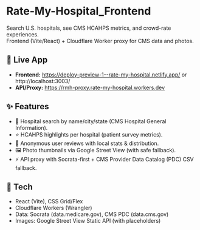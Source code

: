 # Rate-My-Hospital_Frontend

Search U.S. hospitals, see CMS HCAHPS metrics, and crowd-rate experiences.  
Frontend (Vite/React) + Cloudflare Worker proxy for CMS data and photos.

## 🔗 Live App

- **Frontend:** https://deploy-preview-1--rate-my-hospital.netlify.app/ or http://localhost:3003/
- **API/Proxy:** https://rmh-proxy.rate-my-hospital.workers.dev



## ✨ Features

- 🔎 Hospital search by name/city/state (CMS Hospital General Information).
- ⭐ HCAHPS highlights per hospital (patient survey metrics).
- 📝 Anonymous user reviews with local stats & distribution.
- 🖼️ Photo thumbnails via Google Street View (with safe fallback).
- ⚡ API proxy with Socrata-first + CMS Provider Data Catalog (PDC) CSV fallback.

## 🧱 Tech

- React (Vite), CSS Grid/Flex
- Cloudflare Workers (Wrangler)
- Data: Socrata (data.medicare.gov), CMS PDC (data.cms.gov)
- Images: Google Street View Static API (with placeholders)



